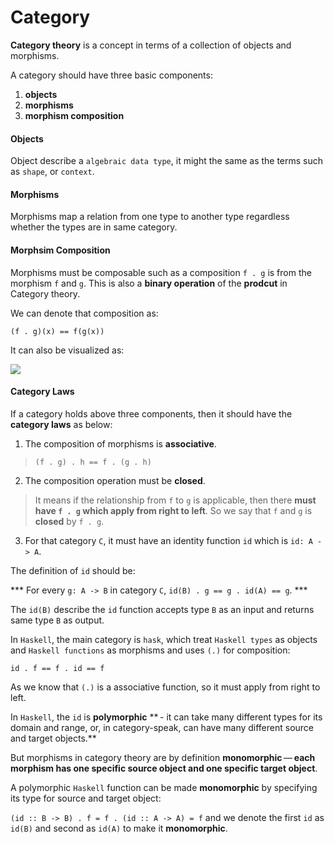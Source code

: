 # Category

**Category theory** is a concept in terms of a collection of objects and morphisms.

A category should have three basic components:

1. **objects** 
2. **morphisms** 
3. **morphism composition**

#### Objects

Object describe a `algebraic data type`, it might the same as the terms such as `shape`, or `context`.

#### Morphisms

Morphisms map a relation from one type to another type regardless whether the types are in same category.

#### Morphsim Composition


Morphisms must be composable such as a composition `f . g` is from the morphism `f` and `g`. This is also a **binary operation** of the **prodcut** in Category theory. 

We can denote that composition as:

`(f . g)(x) == f(g(x))`

It can also be visualized as:

![](https://upload.wikimedia.org/wikipedia/commons/thumb/e/ef/Commutative_diagram_for_morphism.svg/200px-Commutative_diagram_for_morphism.svg.png)


#### Category Laws

If a category holds above three components, then it should have the **category laws** as below:

1. The composition of morphisms is **associative**.

  > `(f . g) . h == f . (g . h)`
  
2. The composition operation must be **closed**. 

  > It means if the relationship from `f` to `g` is applicable, then there **must have `f . g` which apply from right to left**. So we say that `f` and `g` is **closed** by `f . g`.

3. For that category `C`, it must have an identity function `id` which is `id: A -> A`.

The definition of `id` should be:

*** For every `g: A -> B` in category `C`, `id(B) . g == g . id(A) == g`. ***

The `id(B)` describe the `id` function accepts type `B` as an input and returns same type `B` as output. 

In `Haskell`, the main category is `hask`, which treat `Haskell types` as objects and `Haskell functions` as morphisms and uses `(.)` for composition:

`id . f == f . id == f`

As we know that `(.)` is a associative function, so it must apply from right to left. 

In `Haskell`, the `id` is **polymorphic** ** - it can take many different types for its domain and range, or, in category-speak, can have many different source and target objects.**

But morphisms in category theory are by definition **monomorphic** — **each morphism has one specific source object and one specific target object**.

A polymorphic `Haskell` function can be made **monomorphic** by specifying its type for source and target object:

`(id :: B -> B) . f = f . (id :: A -> A) = f` and we denote the first `id` as `id(B)` and second as `id(A)` to make it **monomorphic**.